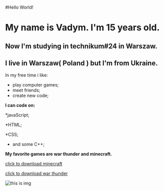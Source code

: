 #Hello World!
# My name is Vadym. I'm 15 years old.
## Now I'm studying in technikum#24 in Warszaw.
## I live in Warszaw( Poland ) but I'm from Ukraine.
In my free time i like:
* play computer games;
* meet friends;
* create new code;

**I can code on:**

*javaScript;

*HTML;

*CSS;

* and some C++;


**My favorite games are war thunder and minecraft.**

[click to download minecraft](https://warthunder.com/en)

[click to download war thunder](https://tlauncher.org/en/)

![this is img](https://encrypted-tbn0.gstatic.com/images?q=tbn:ANd9GcTft8l7sDBSXAyDC4_LZ2stcivcVSrDORgywXLtf7yNPLqXhAPzFy0loBRAZqLhWRRqI_o&usqp=CAU)
